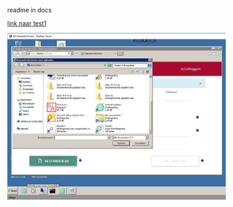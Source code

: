 readme in docs

[link naar test1](./content/test1.md)

![Alt text 123](https://github.com/adgerrits/gnl/blob/master/docs/2.jpg)


